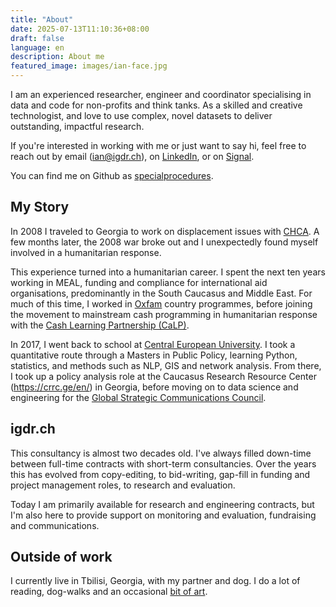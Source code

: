 ```yaml
---
title: "About"
date: 2025-07-13T11:10:36+08:00
draft: false
language: en
description: About me
featured_image: images/ian-face.jpg
---
```


I am an experienced researcher, engineer and coordinator specialising in data and code for non-profits and think tanks. As a skilled and creative technologist, and love to use complex, novel datasets to deliver outstanding, impactful research.

If you're interested in working with me or just want to say hi, feel free to reach out by email (ian@igdr.ch), on [LinkedIn](https://www.linkedin.com/in/igdrch/), or on [Signal](https://signal.me/#eu/Om0PCx4kCcCtoRA6AzSTYFC5XiWVmFeEkf-1X5l3ON2GpHb2jj9Bs5vhUD7Ca_-o).

You can find me on Github as [specialprocedures](https://github.com/specialprocedures/).

## My Story

In 2008 I traveled to Georgia to work on displacement issues with [CHCA](https://chca.org.ge/eng/). A few months later, the 2008 war broke out and I unexpectedly found myself involved in a humanitarian response.

This experience turned into a humanitarian career. I spent the next ten years working in MEAL, funding and compliance for international aid organisations, predominantly in the South Caucasus and Middle East. For much of this time, I worked in [Oxfam](https://www.oxfam.org.uk/) country programmes, before joining the movement to mainstream cash programming in humanitarian response with the [Cash Learning Partnership (CaLP)](https://www.linkedin.com/in/igdrch/).

In 2017, I went back to school at [Central European University](https://www.ceu.edu/). I took a quantitative route through a Masters in Public Policy, learning Python, statistics, and methods such as NLP, GIS and network analysis. From there, I took up a policy analysis role at the Caucasus Research Resource Center (https://crrc.ge/en/) in Georgia, before moving on to data science and engineering for the [Global Strategic Communications Council](https://gsccnetwork.org/).

## igdr.ch

This consultancy is almost two decades old. I've always filled down-time between full-time contracts with short-term consultancies. Over the years this has evolved from copy-editing, to bid-writing, gap-fill in funding and project management roles, to research and evaluation.

Today I am primarily available for research and engineering contracts, but I'm also here to provide support on monitoring and evaluation, fundraising and communications.

## Outside of work

I currently live in Tbilisi, Georgia, with my partner and dog. I do a lot of reading, dog-walks and an occasional [bit of art](https://pixelfed.social/specialprocedures).
